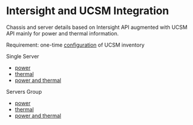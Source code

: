 # Intersight and UCSM Integration

Chassis and server details based on Intersight API augmented with UCSM API mainly for power and thermal information.

Requirement: one-time [configuration](./AccessConfiguration.md) of UCSM inventory

Single Server
- [power](./IntegrationServerPower.md)
- [thermal](./IntegrationServerThermal.md)
- [power and thermal](./IntegrationServerEnv.md)

Servers Group
- [power](./IntegrationServersPower.md)
- [thermal](./IntegrationServersThermal.md)
- [power and thermal](./IntegrationServersEnv.md)
